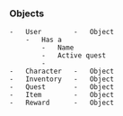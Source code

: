 
### Objects

    -   User        -   Object
        -   Has a
            -   Name
            -   Active quest
            -   
    -   Character   -   Object
    -   Inventory   -   Object
    -   Quest       -   Object
    -   Item        -   Object
    -   Reward      -   Object
    
